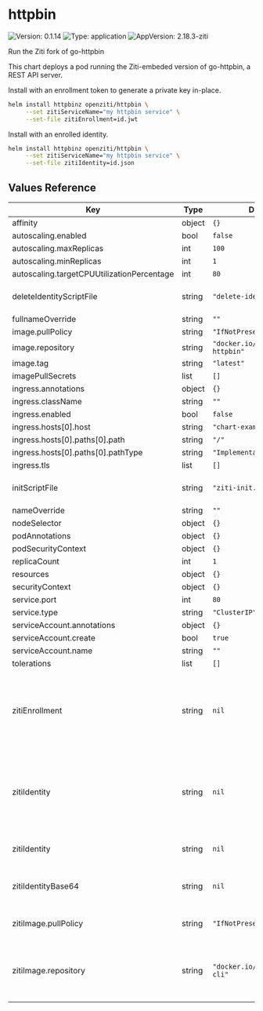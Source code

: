 <!-- README.md generated by helm-docs from README.md.gotmpl -->

# httpbin

![Version: 0.1.14](https://img.shields.io/badge/Version-0.1.14-informational?style=flat-square) ![Type: application](https://img.shields.io/badge/Type-application-informational?style=flat-square) ![AppVersion: 2.18.3-ziti](https://img.shields.io/badge/AppVersion-2.18.3--ziti-informational?style=flat-square)

Run the Ziti fork of go-httpbin

This chart deploys a pod running the Ziti-embeded version of go-httpbin, a REST API server.

Install with an enrollment token to generate a private key in-place.

```bash
helm install httpbinz openziti/httpbin \
     --set zitiServiceName="my httpbin service" \
     --set-file zitiEnrollment=id.jwt
```

Install with an enrolled identity.

```bash
helm install httpbinz openziti/httpbin \
     --set zitiServiceName="my httpbin service" \
     --set-file zitiIdentity=id.json
```

## Values Reference

| Key | Type | Default | Description |
|-----|------|---------|-------------|
| affinity | object | `{}` |  |
| autoscaling.enabled | bool | `false` |  |
| autoscaling.maxReplicas | int | `100` |  |
| autoscaling.minReplicas | int | `1` |  |
| autoscaling.targetCPUUtilizationPercentage | int | `80` |  |
| deleteIdentityScriptFile | string | `"delete-identity.bash"` | exec by Helm post-delete hook |
| fullnameOverride | string | `""` |  |
| image.pullPolicy | string | `"IfNotPresent"` |  |
| image.repository | string | `"docker.io/openziti/go-httpbin"` |  |
| image.tag | string | `"latest"` |  |
| imagePullSecrets | list | `[]` |  |
| ingress.annotations | object | `{}` |  |
| ingress.className | string | `""` |  |
| ingress.enabled | bool | `false` |  |
| ingress.hosts[0].host | string | `"chart-example.local"` |  |
| ingress.hosts[0].paths[0].path | string | `"/"` |  |
| ingress.hosts[0].paths[0].pathType | string | `"ImplementationSpecific"` |  |
| ingress.tls | list | `[]` |  |
| initScriptFile | string | `"ziti-init.bash"` | exec by Helm post-install hook |
| nameOverride | string | `""` |  |
| nodeSelector | object | `{}` |  |
| podAnnotations | object | `{}` |  |
| podSecurityContext | object | `{}` |  |
| replicaCount | int | `1` |  |
| resources | object | `{}` |  |
| securityContext | object | `{}` |  |
| service.port | int | `80` |  |
| service.type | string | `"ClusterIP"` |  |
| serviceAccount.annotations | object | `{}` |  |
| serviceAccount.create | bool | `true` |  |
| serviceAccount.name | string | `""` |  |
| tolerations | list | `[]` |  |
| zitiEnrollment | string | `nil` | Ziti one-time enrollment token as JWT, you can send this or the enrolled identity in 'zitiIdentity' |
| zitiIdentity | string | `nil` | Enrolled Ziti identity as JSON, you can set this value or the enrollment token in 'zitiEnrollment' |
| zitiIdentity | string | `nil` | Ziti identity contents as JSON |
| zitiIdentityBase64 | string | `nil` | Ziti identity JSON as base64 encoding |
| zitiImage.pullPolicy | string | `"IfNotPresent"` | when to pull the container image |
| zitiImage.repository | string | `"docker.io/openziti/ziti-cli"` | container image for running life cycle hooks to manage the Ziti identity |

<!-- README.md generated by helm-docs from README.md.gotmpl -->
